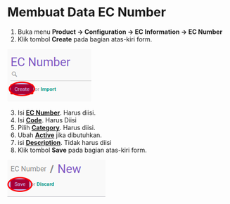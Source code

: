 # Membuat Data EC Number

1. Buka menu **Product -> Configuration -> EC Information -> EC Number**
2. Klik tombol **Create** pada bagian atas-kiri form.

![](../../img/ec-number/tombol-create.png)

3. Isi **[EC Number](./penjelasan.md#field-name)**. Harus diisi.
4. Isi **[Code](./penjelasan.md#field-code)**. Harus Diisi
5. Pilih **[Category](./penjelasan.md#field-category-id)**. Harus diisi.
6. Ubah **[Active](./penjelasan.md#field-active)** jika dibutuhkan.
7. isi **[Description](./penjelasan.md#field-description)**. Tidak harus diisi
8. Klik tombol **Save** pada bagian atas-kiri form.

![](../../img/ec-number/tombol-save.png)